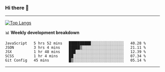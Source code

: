 ### Hi there 👋

-------
[![Top Langs](https://github-readme-stats.vercel.app/api/top-langs/?username=ashish-r)](https://github.com/anuraghazra/github-readme-stats)

📊 **Weekly development breakdown**
<!--START_SECTION:waka-->
```text
JavaScript   5 hrs 52 mins   ██████████░░░░░░░░░░░░░░░   40.28 % 
JSON         3 hrs 4 mins    █████▒░░░░░░░░░░░░░░░░░░░   21.11 % 
JSX          1 hr 48 mins    ███░░░░░░░░░░░░░░░░░░░░░░   12.39 % 
SCSS         1 hr 4 mins     ██░░░░░░░░░░░░░░░░░░░░░░░   07.34 % 
Git Config   45 mins         █▒░░░░░░░░░░░░░░░░░░░░░░░   05.14 % 
```
<!--END_SECTION:waka-->
-------

<!--
**ashish-r/ashish-r** is a ✨ _special_ ✨ repository because its `README.md` (this file) appears on your GitHub profile.

Here are some ideas to get you started:

- 🔭 I’m currently working on ...
- 🌱 I’m currently learning ...
- 👯 I’m looking to collaborate on ...
- 🤔 I’m looking for help with ...
- 💬 Ask me about ...
- 📫 How to reach me: ...
- 😄 Pronouns: ...
- ⚡ Fun fact: ...
-->
